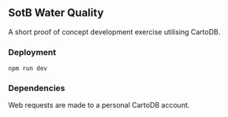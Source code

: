 ## SotB Water Quality
A short proof of concept development exercise utilising CartoDB.


### Deployment

```
npm run dev
```


### Dependencies

Web requests are made to a personal CartoDB account.
